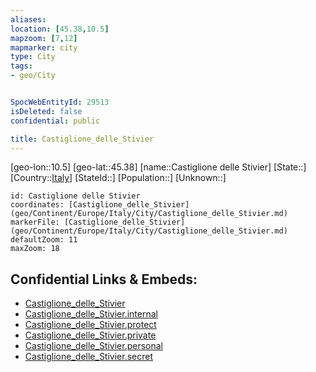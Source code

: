 ```yaml
---
aliases: 
location: [45.38,10.5]
mapzoom: [7,12] 
mapmarker: city 
type: City
tags:
- geo/City


SpocWebEntityId: 29513
isDeleted: false
confidential: public

title: Castiglione_delle_Stivier
---
```

[geo-lon::10.5]
[geo-lat::45.38]
[name::Castiglione delle Stivier]
[State::]
[Country::[Italy](geo/Continent/Europe/Italy.md)]
[StateId::]
[Population::]
[Unknown::]


```leaflet
id: Castiglione delle Stivier
coordinates: [Castiglione_delle_Stivier](geo/Continent/Europe/Italy/City/Castiglione_delle_Stivier.md)
markerFile: [Castiglione_delle_Stivier](geo/Continent/Europe/Italy/City/Castiglione_delle_Stivier.md)
defaultZoom: 11 
maxZoom: 18
```


## Confidential Links & Embeds: 
- [Castiglione_delle_Stivier](../../../../../../_public/geo/Continent/Europe/Italy/City/Castiglione_delle_Stivier.md) 
- [Castiglione_delle_Stivier.internal](../../../../../../_internal/geo/Continent/Europe/Italy/City/Castiglione_delle_Stivier.internal.md) 
- [Castiglione_delle_Stivier.protect](../../../../../../_protect/geo/Continent/Europe/Italy/City/Castiglione_delle_Stivier.protect.md) 
- [Castiglione_delle_Stivier.private](../../../../../../_private/geo/Continent/Europe/Italy/City/Castiglione_delle_Stivier.private.md) 
- [Castiglione_delle_Stivier.personal](../../../../../../_personal/geo/Continent/Europe/Italy/City/Castiglione_delle_Stivier.personal.md) 
- [Castiglione_delle_Stivier.secret](../../../../../../_secret/geo/Continent/Europe/Italy/City/Castiglione_delle_Stivier.secret.md) 
